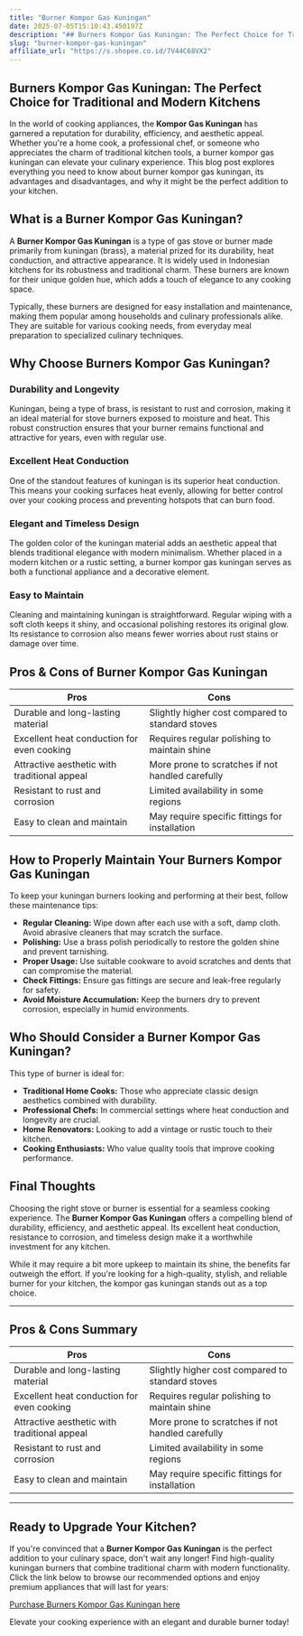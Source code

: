 ```yaml
---
title: "Burner Kompor Gas Kuningan"
date: 2025-07-05T15:10:43.450197Z
description: "## Burners Kompor Gas Kuningan: The Perfect Choice for Traditional and Modern Kitchens..."
slug: "burner-kompor-gas-kuningan"
affiliate_url: "https://s.shopee.co.id/7V44C68VX2"
---
```

## Burners Kompor Gas Kuningan: The Perfect Choice for Traditional and Modern Kitchens

In the world of cooking appliances, the **Kompor Gas Kuningan** has garnered a reputation for durability, efficiency, and aesthetic appeal. Whether you're a home cook, a professional chef, or someone who appreciates the charm of traditional kitchen tools, a burner kompor gas kuningan can elevate your culinary experience. This blog post explores everything you need to know about burner kompor gas kuningan, its advantages and disadvantages, and why it might be the perfect addition to your kitchen.

## What is a Burner Kompor Gas Kuningan?

A **Burner Kompor Gas Kuningan** is a type of gas stove or burner made primarily from kuningan (brass), a material prized for its durability, heat conduction, and attractive appearance. It is widely used in Indonesian kitchens for its robustness and traditional charm. These burners are known for their unique golden hue, which adds a touch of elegance to any cooking space.

Typically, these burners are designed for easy installation and maintenance, making them popular among households and culinary professionals alike. They are suitable for various cooking needs, from everyday meal preparation to specialized culinary techniques.

## Why Choose Burners Kompor Gas Kuningan?

### Durability and Longevity

Kuningan, being a type of brass, is resistant to rust and corrosion, making it an ideal material for stove burners exposed to moisture and heat. This robust construction ensures that your burner remains functional and attractive for years, even with regular use.

### Excellent Heat Conduction

One of the standout features of kuningan is its superior heat conduction. This means your cooking surfaces heat evenly, allowing for better control over your cooking process and preventing hotspots that can burn food.

### Elegant and Timeless Design

The golden color of the kuningan material adds an aesthetic appeal that blends traditional elegance with modern minimalism. Whether placed in a modern kitchen or a rustic setting, a burner kompor gas kuningan serves as both a functional appliance and a decorative element.

### Easy to Maintain

Cleaning and maintaining kuningan is straightforward. Regular wiping with a soft cloth keeps it shiny, and occasional polishing restores its original glow. Its resistance to corrosion also means fewer worries about rust stains or damage over time.

## Pros & Cons of Burner Kompor Gas Kuningan

| Pros                                              | Cons                                              |
|---------------------------------------------------|--------------------------------------------------|
| Durable and long-lasting material                | Slightly higher cost compared to standard stoves|
| Excellent heat conduction for even cooking       | Requires regular polishing to maintain shine  |
| Attractive aesthetic with traditional appeal   | More prone to scratches if not handled carefully|
| Resistant to rust and corrosion                  | Limited availability in some regions          |
| Easy to clean and maintain                       | May require specific fittings for installation|

## How to Properly Maintain Your Burners Kompor Gas Kuningan

To keep your kuningan burners looking and performing at their best, follow these maintenance tips:

- **Regular Cleaning:** Wipe down after each use with a soft, damp cloth. Avoid abrasive cleaners that may scratch the surface.
- **Polishing:** Use a brass polish periodically to restore the golden shine and prevent tarnishing.
- **Proper Usage:** Use suitable cookware to avoid scratches and dents that can compromise the material.
- **Check Fittings:** Ensure gas fittings are secure and leak-free regularly for safety.
- **Avoid Moisture Accumulation:** Keep the burners dry to prevent corrosion, especially in humid environments.

## Who Should Consider a Burner Kompor Gas Kuningan?

This type of burner is ideal for:

- **Traditional Home Cooks:** Those who appreciate classic design aesthetics combined with durability.
- **Professional Chefs:** In commercial settings where heat conduction and longevity are crucial.
- **Home Renovators:** Looking to add a vintage or rustic touch to their kitchen.
- **Cooking Enthusiasts:** Who value quality tools that improve cooking performance.

## Final Thoughts

Choosing the right stove or burner is essential for a seamless cooking experience. The **Burner Kompor Gas Kuningan** offers a compelling blend of durability, efficiency, and aesthetic appeal. Its excellent heat conduction, resistance to corrosion, and timeless design make it a worthwhile investment for any kitchen.

While it may require a bit more upkeep to maintain its shine, the benefits far outweigh the effort. If you're looking for a high-quality, stylish, and reliable burner for your kitchen, the kompor gas kuningan stands out as a top choice.

---

## Pros & Cons Summary

| Pros                                              | Cons                                              |
|---------------------------------------------------|--------------------------------------------------|
| Durable and long-lasting material                | Slightly higher cost compared to standard stoves|
| Excellent heat conduction for even cooking       | Requires regular polishing to maintain shine  |
| Attractive aesthetic with traditional appeal   | More prone to scratches if not handled carefully|
| Resistant to rust and corrosion                  | Limited availability in some regions          |
| Easy to clean and maintain                       | May require specific fittings for installation|

---

## Ready to Upgrade Your Kitchen?

If you're convinced that a **Burner Kompor Gas Kuningan** is the perfect addition to your culinary space, don't wait any longer! Find high-quality kuningan burners that combine traditional charm with modern functionality. Click the link below to browse our recommended options and enjoy premium appliances that will last for years:

[Purchase Burners Kompor Gas Kuningan here](https://s.shopee.co.id/7V44C68VX2)

Elevate your cooking experience with an elegant and durable burner today!
